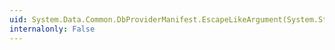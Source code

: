 ```yaml
---
uid: System.Data.Common.DbProviderManifest.EscapeLikeArgument(System.String)
internalonly: False
---
```

